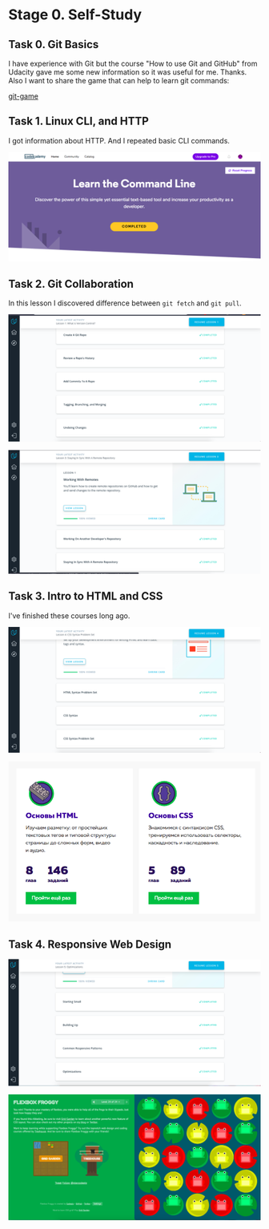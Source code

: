 # Stage 0. Self-Study

## Task 0. Git Basics

I have experience with Git but the course "How to use Git and GitHub" from Udacity gave me some new information so it was useful for me. Thanks.
Also I want to share the game that can help to learn git commands:

[git-game](https://github.com/git-game/git-game)

## Task 1. Linux CLI, and HTTP

I got information about HTTP. And I repeated basic CLI commands.

![task-1](./task_linux_cli/1.png)


## Task 2. Git Collaboration

In this lesson I discovered difference between `git fetch` and `git pull`.

![task-2.1](./task_git_collaboration/1.png)


![task-2.2](./task_git_collaboration/2.png)

## Task 3. Intro to HTML and CSS

I've finished these courses long ago.

![task-3.1](./task_html_css_intro/1.png)

![task-3.2](./task_html_css_intro/2.png)

## Task 4. Responsive Web Design

![task-4.1](./task_responsive_web_design/1.png)

![task-4.1](./task_responsive_web_design/2.png)




